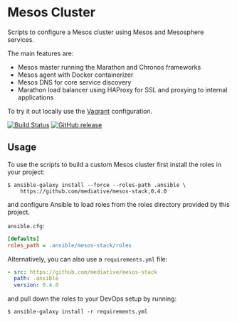 # Mesos Cluster

Scripts to configure a Mesos cluster using Mesos and Mesosphere services.

The main features are:

 - Mesos master running the Marathon and Chronos frameworks
 - Mesos agent with Docker containerizer
 - Mesos DNS for core service discovery
 - Marathon load balancer using HAProxy for SSL and proxying to internal
   applications

To try it out locally use the [Vagrant](vagrant/README.md) configuration.

[![Build Status](https://travis-ci.org/mediative/mesos-stack.svg?branch=master)](https://travis-ci.org/mediative/mesos-stack)
[![GitHub release](https://img.shields.io/github/release/mediative/mesos-stack.svg)](https://github.com/mediative/mesos-stack/releases/latest)

## Usage

To use the scripts to build a custom Mesos cluster first install the roles in
your project:

    $ ansible-galaxy install --force --roles-path .ansible \
        https://github.com/mediative/mesos-stack,0.4.0

and configure Ansible to load roles from the roles directory provided by this
project.

`ansible.cfg`:
```ini
[defaults]
roles_path = .ansible/mesos-stack/roles
```

Alternatively, you can also use a `requirements.yml` file:

```yaml
- src: https://github.com/mediative/mesos-stack
  path: .ansible
  version: 0.4.0
```

and pull down the roles to your DevOps setup by running:

    $ ansible-galaxy install -r requirements.yml
